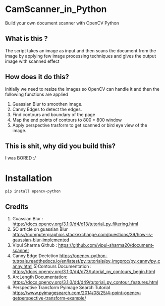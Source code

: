 # CamScanner_in_Python

Build your own document scanner with OpenCV Python

## What is this ?
The script takes an image as input and then scans the document from the image by applying few image processing techniques and gives the output image with scanned effect

## How does it do this?
Initially we need to resize the images so OpenCV can handle it and then the following functions are applied
1) Guassian Blur to smoothen image.
2) Canny Edges to detect the edges.
3) Find contours and boundary of the page
4) Map the end points of contours to 800 * 800 window
5) Apply perspective trasform to get scanned or bird eye view of the image.

## This is shit, why did you build this?
I was BORED :/ 

# Installation
```
pip install opencv-python
```

## Credits 

1) Guassian Blur : https://docs.opencv.org/3.1.0/d4/d13/tutorial_py_filtering.html
2) SO article on guassian Blur https://computergraphics.stackexchange.com/questions/39/how-is-gaussian-blur-implemented
3) Vipul Sharma Github : https://github.com/vipul-sharma20/document-scanner
4) Canny Edge Deetction  https://opencv-python-tutroals.readthedocs.io/en/latest/py_tutorials/py_imgproc/py_canny/py_canny.html
5)Contours Documentation :  https://docs.opencv.org/3.1.0/d4/d73/tutorial_py_contours_begin.html
6) ArcLength Documentation:  https://docs.opencv.org/3.1.0/dd/d49/tutorial_py_contour_features.html
7) Perspective Transform Pyimage Search Tutorial https://www.pyimagesearch.com/2014/08/25/4-point-opencv-getperspective-transform-example/
